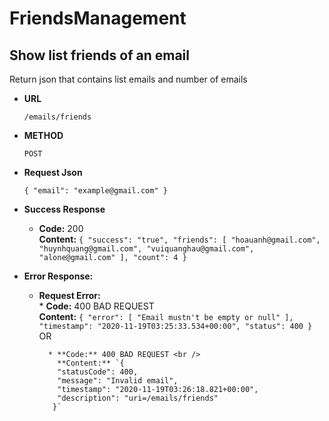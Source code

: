 # FriendsManagement

**Show list friends of an email**
----
Return json that contains list emails and number of emails 
* **URL**

   `/emails/friends`
  
* **METHOD**

  `POST`
  
* **Request Json**

  `{
      "email": "example@gmail.com"
  }`
* **Success Response**
   * **Code:** 200 <br />
   **Content:**
  `{
    "success": "true",
    "friends": [
        "hoauanh@gmail.com",
        "huynhquang@gmail.com",
        "vuiquanghau@gmail.com",
        "alone@gmail.com"
    ],
    "count": 4
   }`
* **Error Response:**
   * **Request Error:** <br />
           * **Code:** 400 BAD REQUEST <br />
             **Content:** 
             `{
                "error": [
                    "Email mustn't be empty or null"
                ],
                "timestamp": "2020-11-19T03:25:33.534+00:00",
                "status": 400
               }`<br />
           OR

           * **Code:** 400 BAD REQUEST <br />
             **Content:** `{
             "statusCode": 400,
             "message": "Invalid email",
             "timestamp": "2020-11-19T03:26:18.821+00:00",
             "description": "uri=/emails/friends"
            }`
    
